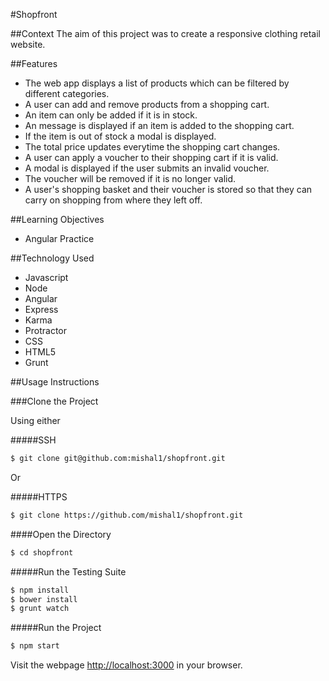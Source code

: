 #Shopfront

##Context
The aim of this project was to create a responsive clothing retail website. 

##Features
- The web app displays a list of products which can be filtered by different categories. 
- A user can add and remove products from a shopping cart. 
- An item can only be added if it is in stock. 
- An message is displayed if an item is added to the shopping cart. 
- If the item is out of stock a modal is displayed. 
- The total price updates everytime the shopping cart changes. 
- A user can apply a voucher to their shopping cart if it is valid.
- A modal is displayed if the user submits an invalid voucher.
- The voucher will be removed if it is no longer valid.
- A user's shopping basket and their voucher is stored so that they can carry on shopping from where they left off.

##Learning Objectives
- Angular Practice

##Technology Used
- Javascript
- Node
- Angular
- Express
- Karma
- Protractor
- CSS
- HTML5
- Grunt

##Usage Instructions 

###Clone the Project

Using either

#####SSH

```sh
$ git clone git@github.com:mishal1/shopfront.git
```
Or

#####HTTPS
```sh
$ git clone https://github.com/mishal1/shopfront.git
```
####Open the Directory

```sh
$ cd shopfront
```

#####Run the Testing Suite

```sh
$ npm install
$ bower install
$ grunt watch
```

#####Run the Project

```sh
$ npm start
```

Visit the webpage [http://localhost:3000](http://localhost:3000/) in your
browser.